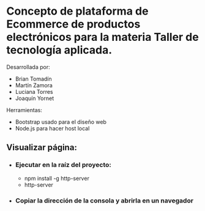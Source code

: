 # Concepto de plataforma de Ecommerce de productos electrónicos para la materia Taller de tecnología aplicada.

Desarrollada por:
- Brian Tomadín
- Martín Zamora
- Luciana Torres
- Joaquín Yornet

Herramientas:
- Bootstrap usado para el diseño web
- Node.js para hacer host local

## Visualizar página:

- ### Ejecutar en la raíz del proyecto:
  - npm install -g http-server
  - http-server
- ### Copiar la dirección de la consola y abrirla en un navegador
